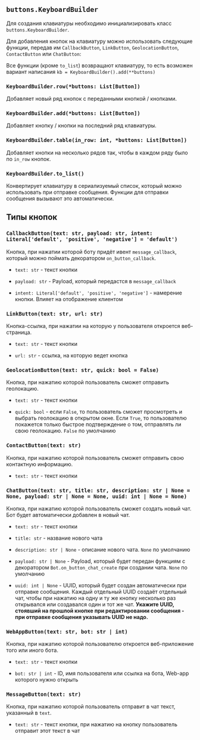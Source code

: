 ## `buttons.KeyboardBuilder`

Для создания клавиатуры необходимо инициализировать класс `buttons.KeyboardBuilder`.

Для добавления кнопок на клавиатуру можно использовать следующие функции, передав им `CallbackButton`, `LinkButton`, `GeolocationButton`, `ContactButton` или `ChatButton`:

Все функции (кроме `to_list`) возвращают клавиатуру, то есть возможен вариант написания `kb = KeyboardBuilder().add(**buttons)`

### `KeyboardBuilder.row(*buttons: List[Button])`

Добавляет новый ряд кнопок с переданными кнопкой / кнопками.

### `KeyboardBuilder.add(*buttons: List[Button])`

Добавляет кнопку / кнопки на последний ряд клавиатуры.

### `KeyboardBuilder.table(in_row: int, *buttons: List[Button])`

Добавляет кнопки на несколько рядов так, чтобы в каждом ряду было по `in_row` кнопок.

### `KeyboardBuilder.to_list()`

Конвертирует клавиатуру в сериализуемый список, который можно использовать при отправке сообщения. Функции для отправки сообщения вызывают это автоматически.

## Типы кнопок

### `CallbackButton(text: str, payload: str, intent: Literal['default', 'positive', 'negative'] = 'default')`

Кнопка, при нажатии которой боту придёт ивент `message_callback`, который можно поймать декоратором `on_button_callback`.

- `text: str` - текст кнопки

- `payload: str` - Payload, который передастся в `message_callback`

- `intent: Literal['default', 'positive', 'negative']` - намерение кнопки. Влияет на отображение клиентом

### `LinkButton(text: str, url: str)`

Кнопка-ссылка, при нажатии на которую у пользователя откроется веб-страница.

- `text: str` - текст кнопки

- `url: str` - ссылка, на которую ведет кнопка

### `GeolocationButton(text: str, quick: bool = False)`

Кнопка, при нажатию которой пользователь сможет отправить геолокацию.

- `text: str` - текст кнопки

- `quick: bool` - если `False`, то пользователь сможет просмотреть и выбрать геолокацию в открытом окне. Если `True`, то пользователю покажется только быстрое подтверждение о том, отправлять ли свою геолокацию. `False` по умолчанию

### `ContactButton(text: str)`

Кнопка, при нажатию которой пользователь сможет отправить свою контактную информацию.

- `text: str` - текст кнопки

### `ChatButton(text: str, title: str, description: str | None = None, payload: str | None = None, uuid: int | None = None)`

Кнопка, при нажатию которой пользователь сможет создать новый чат. Бот будет автоматически добавлен в новый чат.

- `text: str` - текст кнопки

- `title: str` - название нового чата

- `description: str | None` - описание нового чата. `None` по умолчанию

- `payload: str | None` - Payload, который будет передан функциям с декоратором `Bot.on_button_chat_create` при создании чата. `None` по умолчанию

- `uuid: int | None` - UUID, который будет создан автоматически при отправке сообщения. Каждый отдельный UUID создаёт отдельный чат, чтобы при нажатию на одну и ту же кнопку несколько раз открывался или создавался один и тот же чат. **Укажите UUID, стоявший на прошлой кнопке при редактировании сообщения - при отправке сообщения указывать UUID не надо.**

### `WebAppButton(text: str, bot: str | int)`

Кнопка, при нажатию которой пользователю откроется веб-приложение того или иного бота.

- `text: str` - текст кнопки

- `bot: str | int` - ID, имя пользователя или ссылка на бота, Web-app которого нужно открыть

### `MessageButton(text: str)`

Кнопка, при нажатию которой пользователь отправит в чат текст, указанный в `text`.

- `text: str` - текст кнопки, при нажатию на кнопку пользователь отправит этот текст в чат
